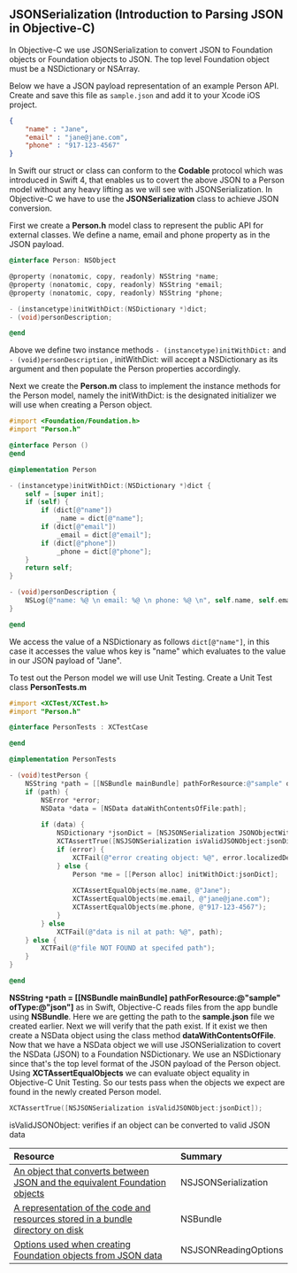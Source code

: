 
## JSONSerialization (Introduction to Parsing JSON in Objective-C)

In Objective-C we use JSONSerialization to convert JSON to Foundation objects or Foundation objects to JSON. The top level Foundation object must be a NSDictionary or NSArray. 

Below we have a JSON payload representation of an example Person API. Create and save this file as ```sample.json``` and add it to your Xcode iOS project. 

```json 
{
    "name" : "Jane",
    "email" : "jane@jane.com",
    "phone" : "917-123-4567"
}
```

In Swift our struct or class can conform to the **Codable** protocol which was introduced in Swift 4, that enables us to covert the above JSON to a Person model without any heavy lifting as we will see with JSONSerialization. In Objective-C we have to use the **JSONSerialization** class to achieve JSON conversion. 

First we create a **Person.h** model class to represent the public API for external classes. We define a name, email and phone property as in the JSON payload.

```objective-c 
@interface Person: NSObject

@property (nonatomic, copy, readonly) NSString *name;
@property (nonatomic, copy, readonly) NSString *email;
@property (nonatomic, copy, readonly) NSString *phone;

- (instancetype)initWithDict:(NSDictionary *)dict;
- (void)personDescription; 

@end 
```

Above we define two instance methods ``` - (instancetype)initWithDict: ``` and ``` - (void)personDescription ``` , initWithDict: will accept a NSDictionary as its argument and then populate the Person properties accordingly. 

Next we create the **Person.m** class to implement the instance methods for the Person model, namely the initWithDict: is the designated initializer we will use when creating a Person object.

```objective-c 
#import <Foundation/Foundation.h>
#import "Person.h"

@interface Person ()
@end

@implementation Person

- (instancetype)initWithDict:(NSDictionary *)dict {
    self = [super init];
    if (self) {
        if (dict[@"name"])
            _name = dict[@"name"];
        if (dict[@"email"])
            _email = dict[@"email"];
        if (dict[@"phone"])
            _phone = dict[@"phone"];
    }
    return self;
}

- (void)personDescription {
    NSLog(@"name: %@ \n email: %@ \n phone: %@ \n", self.name, self.email, self.phone);
}

@end
```

We access the value of a NSDictionary as follows ```dict[@"name"]```, in this case it accesses the value whos key is "name" which evaluates to the value in our JSON payload of "Jane".  

To test out the Person model we will use Unit Testing. Create a Unit Test class **PersonTests.m** 

```objective-c
#import <XCTest/XCTest.h>
#import "Person.h"

@interface PersonTests : XCTestCase

@end

@implementation PersonTests

- (void)testPerson {
    NSString *path = [[NSBundle mainBundle] pathForResource:@"sample" ofType:@"json"];
    if (path) {
        NSError *error;
        NSData *data = [NSData dataWithContentsOfFile:path];
        
        if (data) {
            NSDictionary *jsonDict = [NSJSONSerialization JSONObjectWithData:data options:NSJSONReadingAllowFragments error:&error];
            XCTAssertTrue([NSJSONSerialization isValidJSONObject:jsonDict]);
            if (error) {
                XCTFail(@"error creating object: %@", error.localizedDescription);
            } else {
                Person *me = [[Person alloc] initWithDict:jsonDict];
                
                XCTAssertEqualObjects(me.name, @"Jane");
                XCTAssertEqualObjects(me.email, @"jane@jane.com");
                XCTAssertEqualObjects(me.phone, @"917-123-4567");
            }
        } else
            XCTFail(@"data is nil at path: %@", path);
    } else {
        XCTFail(@"file NOT FOUND at specifed path");
    }
}

@end
```

**NSString ```*```path = [[NSBundle mainBundle] pathForResource:@"sample" ofType:@"json"]** as in Swift, Objective-C reads files from the app bundle using **NSBundle**. Here we are getting the path to the **sample.json** file we created earlier. Next we will verify that the path exist. If it exist we then create a NSData object using the class method **dataWithContentsOfFile**. Now that we have a NSData object we will use JSONSerialization to covert the NSData (JSON) to a Foundation NSDictionary. We use an NSDictionary since that's the top level format of the JSON payload of the Person object. Using **XCTAssertEqualObjects** we can evaluate object equality in Objective-C Unit Testing. So our tests pass when the objects we expect are found in the newly created Person model. 

```objective-c 
XCTAssertTrue([NSJSONSerialization isValidJSONObject:jsonDict]);
```
isValidJSONObject: verifies if an object can be converted to valid JSON data 

| Resource | Summary |
|:-----|:-------|
| [An object that converts between JSON and the equivalent Foundation objects](https://developer.apple.com/documentation/foundation/nsjsonserialization?language=objc) | NSJSONSerialization |
| [A representation of the code and resources stored in a bundle directory on disk](https://developer.apple.com/documentation/foundation/nsbundle) | NSBundle |
| [Options used when creating Foundation objects from JSON data](https://developer.apple.com/documentation/foundation/nsjsonreadingoptions?language=objc) | NSJSONReadingOptions |









